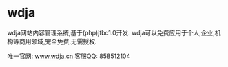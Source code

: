 # wdja
wdja网站内容管理系统,基于(php)jtbc1.0开发.
wdja可以免费应用于个人,企业,机构等商用领域,完全免费,无需授权.

唯一官网: www.wdja.cn
客服QQ: 858512104

